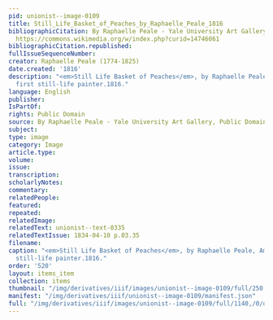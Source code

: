 ```yaml
---
pid: unionist--image-0109
title: Still_Life_Basket_of_Peaches_by_Raphaelle_Peale_1816
bibliographicCitation: By Raphaelle Peale - Yale University Art Gallery, Public Domain,
  https://commons.wikimedia.org/w/index.php?curid=14746061
bibliographicCitation.republished: 
fullIssueSequenceNumber: 
creator: Raphaelle Peale (1774-1825)
date.created: '1816'
description: "<em>Still Life Basket of Peaches</em>, by Raphaelle Peale, America's
  first still-life painter.1816."
language: English
publisher: 
IsPartOf: 
rights: Public Domain
source: By Raphaelle Peale - Yale University Art Gallery, Public Domain, https://commons.wikimedia.org/w/index.php?curid=14746061
subject: 
type: image
category: Image
article.type: 
volume: 
issue: 
transcription: 
scholarlyNotes: 
commentary: 
relatedPeople: 
featured: 
repeated: 
relatedImage: 
relatedText: unionist--text-0335
relatedTextIssue: 1834-04-10 p.03.35
filename: 
caption: "<em>Still Life Basket of Peaches</em>, by Raphaelle Peale, America's first
  still-life painter.1816."
order: '520'
layout: items_item
collection: items
thumbnail: "/img/derivatives/iiif/images/unionist--image-0109/full/250,/0/default.jpg"
manifest: "/img/derivatives/iiif/unionist--image-0109/manifest.json"
full: "/img/derivatives/iiif/images/unionist--image-0109/full/1140,/0/default.jpg"
---
```

